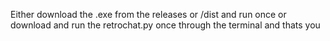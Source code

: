 Either download the .exe from the releases or /dist and run once or download and run the retrochat.py once through the terminal and thats you
